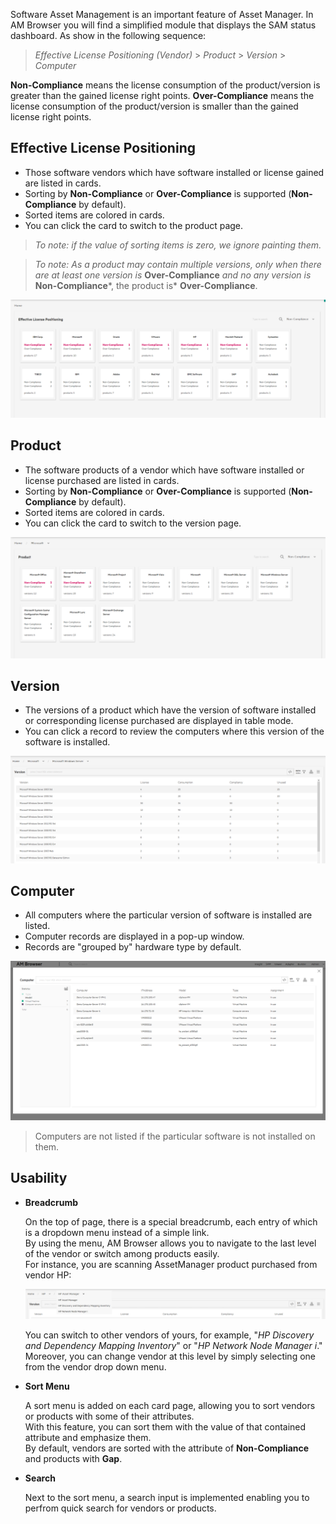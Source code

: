 
Software Asset Management is an important feature of Asset Manager.
In AM Browser you will find a simplified module that displays the SAM status dashboard. As show in the following sequence:

>  *Effective License Positioning (Vendor)* > *Product* > *Version* > *Computer*

**Non-Compliance** means the license consumption of the product/version is greater than the gained license right points. **Over-Compliance** means the license consumption of the product/version is smaller than the gained license right points.

## Effective License Positioning

- Those software vendors which have software installed or license gained are listed in cards.
- Sorting by **Non-Compliance** or **Over-Compliance** is supported (**Non-Compliance** by default).
- Sorted items are colored in cards.
- You can click the card to switch to the product page.

>   *To note:  if the value of sorting items is zero, we ignore painting them.*

>   *To note:  As a product may contain multiple versions, only when there are at least one version is* **Over-Compliance** *and no any version is* **Non-Compliance***, the product is* **Over-Compliance**.


![SAM screen shot](img/sam1.png)

## Product

- The software products of a vendor which have software installed or license purchased are listed in cards.
- Sorting by **Non-Compliance** or **Over-Compliance** is supported (**Non-Compliance** by default).
- Sorted items are colored in cards.
- You can click the card to switch to the version page.

![SAM screen shot](img/sam2.png)

## Version

- The versions of a product which have the version of software installed or corresponding license purchased are displayed in table mode.
- You can click a record to review the computers where this version of the software is installed.

![SAM screen shot](img/sam3.png)

## Computer

- All computers where the particular version of software is installed are listed.
- Computer records are displayed in a pop-up window.
- Records are "grouped by" hardware type by default.

![SAM screen shot](img/sam4.png)

>  Computers are not listed if the particular software is not installed on them.

## Usability

- **Breadcrumb**

  On the top of page, there is a special breadcrumb, each entry of which is a dropdown menu instead of a simple link.  
  By using the menu, AM Browser allows you to navigate to the last level of the vendor or switch among products easily.  
  For instance, you are scanning AssetManager product purchased from vendor HP:

  ![SAM screenshot - breadcrumb](img/sam5.png)

  You can switch to other vendors of yours, for example, "*HP Discovery and Dependency Mapping Inventory*" or "*HP Network Node Manager i*."  
  Moreover, you can change vendor at this level by simply selecting one from the vendor drop down menu.

- **Sort Menu**

  A sort menu is added on each card page, allowing you to sort vendors or products with some of their attributes.  
  With this feature, you can sort them with the value of that contained attribute and emphasize them.  
  By default, vendors are sorted with the attribute of **Non-Compliance** and products with **Gap**.

- **Search**

  Next to the sort menu, a search input is implemented enabling you to perfrom quick search for vendors or products.
